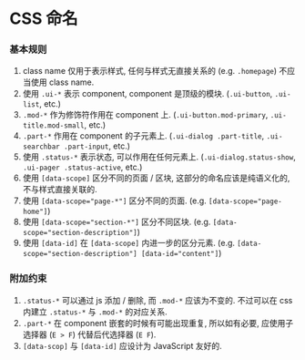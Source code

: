 # CSS 命名

### 基本规则

1. class name 仅用于表示样式, 任何与样式无直接关系的 (e.g. `.homepage`) 不应当使用 class name.
2. 使用 `.ui-*` 表示 component, component 是顶级的模块. (`.ui-button`, `.ui-list`, etc.)
3. `.mod-*` 作为修饰符作用在 component 上. (`.ui-button.mod-primary`, `.ui-title.mod-small`, etc.)
4. `.part-*` 作用在 component 的子元素上. (`.ui-dialog .part-title`, `.ui-searchbar .part-input`, etc.)
5. 使用 `.status-*` 表示状态, 可以作用在任何元素上. (`.ui-dialog.status-show`, `.ui-pager .status-active`, etc.)
6. 使用 `[data-scope]` 区分不同的页面 / 区块, 这部分的命名应该是纯语义化的, 不与样式直接关联的.
  1. 使用 `[data-scope="page-*"]` 区分不同的页面. (e.g. `[data-scope="page-home"]`)
  2. 使用 `[data-scope="section-*"]` 区分不同区块. (e.g. `[data-scope="section-description"]`)
7. 使用 `[data-id]` 在 `[data-scope]` 内进一步的区分元素. (e.g. `[data-scope="section-description"] [data-id="content"]`)

### 附加约束

1. `.status-*` 可以通过 js 添加 / 删除, 而 `.mod-*` 应该为不变的. 不过可以在 css 内建立 `.status-*` 与 `.mod-*` 的对应关系.
2. `.part-*` 在 component 嵌套的时候有可能出现重复, 所以如有必要, 应使用子选择器 (`E > F`) 代替后代选择器 (`E F`).
3. `[data-scop]` 与 `[data-id]` 应设计为 JavaScript 友好的.
